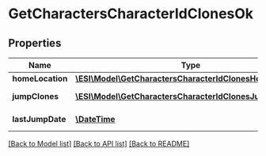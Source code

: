 # GetCharactersCharacterIdClonesOk

## Properties
Name | Type | Description | Notes
------------ | ------------- | ------------- | -------------
**homeLocation** | [**\ESI\Model\GetCharactersCharacterIdClonesHomeLocation**](GetCharactersCharacterIdClonesHomeLocation.md) |  | [optional] 
**jumpClones** | [**\ESI\Model\GetCharactersCharacterIdClonesJumpClone[]**](GetCharactersCharacterIdClonesJumpClone.md) | jump_clones array | 
**lastJumpDate** | [**\DateTime**](\DateTime.md) | last_jump_date string | [optional] 

[[Back to Model list]](../README.md#documentation-for-models) [[Back to API list]](../README.md#documentation-for-api-endpoints) [[Back to README]](../README.md)


